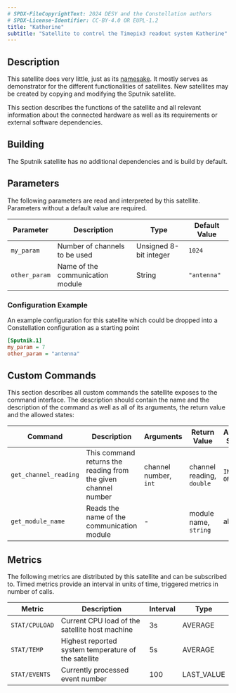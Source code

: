 ```yaml
---
# SPDX-FileCopyrightText: 2024 DESY and the Constellation authors
# SPDX-License-Identifier: CC-BY-4.0 OR EUPL-1.2
title: "Katherine"
subtitle: "Satellite to control the Timepix3 readout system Katherine"
---
```


## Description

This satellite does very little, just as its [namesake](https://en.wikipedia.org/wiki/Sputnik_1). It mostly serves as demonstrator for the different functionalities of satellites. New satellites may be created by copying and modifying the Sputnik satellite.

This section describes the functions of the satellite and all relevant information about the connected hardware as well as its requirements or external software dependencies.

## Building

The Sputnik satellite has no additional dependencies and is build by default.

## Parameters

The following parameters are read and interpreted by this satellite. Parameters without a default value are required.

| Parameter     | Description | Type | Default Value |
|---------------|-------------|------|---------------|
| `my_param`    | Number of channels to be used | Unsigned 8-bit integer | `1024` |
| `other_param` | Name of the communication module | String | `"antenna"` |

### Configuration Example

An example configuration for this satellite which could be dropped into a Constellation configuration as a starting point

```ini
[Sputnik.1]
my_param = 7
other_param = "antenna"
```

## Custom Commands

This section describes all custom commands the satellite exposes to the command interface. The description should contain the name and the description of the
command as well as all of its arguments, the return value and the allowed states:


| Command     | Description | Arguments | Return Value | Allowed States |
|-------------|-------------|-----------|--------------|----------------|
| `get_channel_reading` | This command returns the reading from the given channel number | channel number, `int` | channel reading, `double` | `INIT`, `ORBIT` |
| `get_module_name` | Reads the name of the communication module | - | module name, `string` | all |


## Metrics

The following metrics are distributed by this satellite and can be subscribed to. Timed metrics provide an interval in units of time, triggered metrics in number of calls.

| Metric         | Description | Interval | Type |
|----------------|-------------|----------|------|
| `STAT/CPULOAD` | Current CPU load of the satellite host machine | 3s | AVERAGE |
| `STAT/TEMP`    | Highest reported system temperature of the satellite | 5s | AVERAGE |
| `STAT/EVENTS`  | Currently processed event number | 100 | LAST_VALUE |
